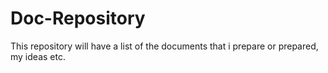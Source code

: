 # Doc-Repository
This repository will have a list of the documents that i prepare or prepared, my ideas etc.